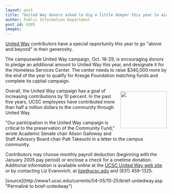 ```yaml
---
layout: post
title: "United Way donors asked to dig a little deeper this year to aid homeless"
author: Public Information Department
post_id: 4285
images:
---
```


<a name="content" id="content"></a>
<p>
  <a href="http://united-way.ucsc.edu">United Way</a> contributors have a special opportunity this year to go "above and beyond" in their generosity.
</p>
<p>
  The campuswide United Way campaign, Oct. 18-29, is encouraging donors to pledge an additional amount to United Way this year, and designate it for the Homeless Services Center. The center needs to raise $340,000 more by the end of the year to qualify for Kresge Foundation matching funds and complete its capital campaign.
</p>
<p>
  <img align="right" height="115" src="../art/united_way.GIF" vspace="10" width="144" alt="">Overall, the United Way campaign has a goal of increasing contributions by 10 percent. In the past five years, UCSC employees have contributed more than half a million dollars to the community through United Way.
</p>
<p>
  "Our participation in the United Way campaign is critical to the preservation of the Community Fund," wrote Academic Senate chair Alison Galloway and Staff Advisory Board chair Patt Takeuchi in a letter to the campus community.
</p>
<p>
  Contributors may choose monthly payroll deduction (beginning with the January 2005 pay period) or enclose a check for a onetime donation. Additional information is available online at the <a href="http://united-way.ucsc.edu">UCSC United Way web site</a> or by contacting Liz Evanovich, at <a href="mailto:lize@ucsc.edu">lize@ucsc.edu</a> and (831) 459-1325.
</p>
<form>

</form>
<p>

</p>
[source](http://www1.ucsc.edu/currents/04-05/10-25/brief-unitedway.asp "Permalink to brief-unitedway")
